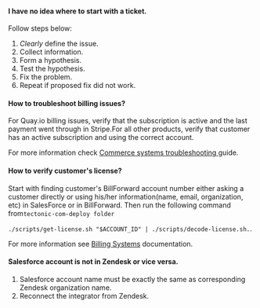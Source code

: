 #### I have no idea where to start with a ticket.

Follow steps below:

1. _Clearly_ define the issue.
2. Collect information.
3. Form a hypothesis.
4. Test the hypothesis.
5. Fix the problem.
6. Repeat if proposed fix did not work. 

#### How to troubleshoot billing issues?

For Quay.io billing issues, verify that the subscription is active and the last payment went through in Stripe.For all other products, verify that customer has an active subscription and using the correct account.

For more information check [Commerce systems troubleshooting ](https://docs.google.com/document/d/1CT8xP_V_749VTaoSzSrhiFtUm0ECcFLdJTK1sd5uJY0/edit#)guide.

#### How to verify customer's license?

Start with finding customer's BillForward account number either asking a customer directly or using his/her information\(name, email, organization, etc\) in SalesForce or in BillForward. Then run the following command from`tectonic-com-deploy folder`

`./scripts/get-license.sh "$ACCOUNT_ID" | ./scripts/decode-license.sh.`.

For more information see [Billing Systems](https://docs.google.com/document/d/1-GOT4kg8WY2aM55l9Mmj3FfyZMGGQ4PyCfLPX0JpGr0/edit#heading=h.avqk4clgjd3r) documentation.

#### Salesforce account is not in Zendesk or vice versa.

1. Salesforce account name must be exactly the same as corresponding Zendesk organization name.
2. Reconnect the integrator from Zendesk.

 

#### 



